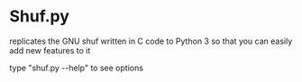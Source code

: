 # Shuf.py
replicates the GNU shuf written in C code to Python 3 so that you can easily add new features to it

type "shuf.py --help" to see options
